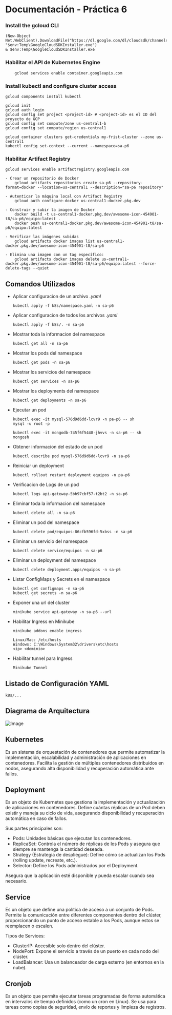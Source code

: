 # Documentación - Práctica 6

### Install the gcloud CLI

    (New-Object Net.WebClient).DownloadFile("https://dl.google.com/dl/cloudsdk/channels/rapid/GoogleCloudSDKInstaller.exe", "$env:Temp\GoogleCloudSDKInstaller.exe")
    & $env:Temp\GoogleCloudSDKInstaller.exe

### Habilitar el API de Kubernetes Engine
    
        gcloud services enable container.googleapis.com

### Install kubectl and configure cluster access

    gcloud components install kubectl

    gcloud init
    gcloud auth login
    gcloud config set project <project-id> # <project-id> es el ID del proyecto de GCP
    gcloud config set compute/zone us-central1-b
    gcloud config set compute/region us-central1
    
    gcloud container clusters get-credentials my-frist-cluster --zone us-central1
    kubectl config set-context --current --namespace=sa-p6

### Habilitar Artifact Registry

    gcloud services enable artifactregistry.googleapis.com

    - Crear un repositorio de Docker
        gcloud artifacts repositories create sa-p6 --repository-format=docker --location=us-central1 --description="sa-p6 repository"

    - Autenticar la máquina local con Artifact Registry
        gcloud auth configure-docker us-central1-docker.pkg.dev

    - Construir y subir la imagen de Docker
        docker build -t us-central1-docker.pkg.dev/awesome-icon-454901-t8/sa-p6/equipo:latest .
        docker push us-central1-docker.pkg.dev/awesome-icon-454901-t8/sa-p6/equipo:latest

    - Verificar las imágenes subidas
        gcloud artifacts docker images list us-central1-docker.pkg.dev/awesome-icon-454901-t8/sa-p6

    - Elimina una imagen con un tag específico:
        gcloud artifacts docker images delete us-central1-docker.pkg.dev/awesome-icon-454901-t8/sa-p6/equipo:latest --force-delete-tags --quiet
    
## Comandos Utilizados

- Aplicar configuracion de un archivo *.yaml*
    ```
    kubectl apply -f k8s/namespace.yaml -n sa-p6
    ```

- Aplicar configuracion de todos los archivos *.yaml*
    ```
    kubectl apply -f k8s/. -n sa-p6
    ```

- Mostrar toda la informacion del namespace
    ```
    kubectl get all -n sa-p6
    ```

- Mostrar los pods del namespace
    ```
    kubectl get pods -n sa-p6
    ```
- Mostrar los servicios del namespace
    ```
    kubectl get services -n sa-p6
    ```

- Mostrar los deployments del namespace
    ```
    kubectl get deployments -n sa-p6
    ```
    
- Ejecutar un pod
    ```
    kubectl exec -it mysql-576d9d6dd-lcvr9 -n pa-p6 -- sh
    mysql -u root -p

    kubectl exec -it mongodb-745f6f5448-jhvvs -n sa-p6 -- sh
    mongosh
    ```

- Obtener informacion del estado de un pod
    ```
    kubectl describe pod mysql-576d9d6dd-lcvr9 -n sa-p6
    ```

- Reiniciar un deployment
    ```
    kubectl rollout restart deployment equipos -n pa-p6
    ```

- Verificacion de Logs de un pod
    ```
    kubectl logs api-gateway-5bb97cbf57-t2bt2 -n sa-p6
    ```

- Eliminar toda la informacion del namespace
    ```
    kubectl delete all -n sa-p6
    ```

- Eliminar un pod del namespace
    ```
    kubectl delete pod/equipos-86cfb596fd-5xbss -n sa-p6
    ```
- Eliminar un servicio del namespace
    ```
    kubectl delete service/equipos -n sa-p6
    ```

- Eliminar un deployment del namespace
    ```
    kubectl delete deployment.apps/equipos -n sa-p6
    ```

- Listar ConfigMaps y Secrets en el namespace
    ```
    kubectl get configmaps -n sa-p6
    kubectl get secrets -n sa-p6
    ```

- Exponer una url del cluster
    ```
    minikube service api-gateway -n sa-p6 --url 
    ```

- Habilitar Ingress en Minikube
    ```
    minikube addons enable ingress

    Linux/Mac: /etc/hosts
    Windows: C:\Windows\System32\drivers\etc\hosts
    <ip> <dominio>
    ```
- Habilitar tunnel para Ingress
    ```
    Minikube Tunnel
    ```

## Listado de Configuración YAML

    k8s/...

## Diagrama de Arquitectura

![Image](https://github.com/user-attachments/assets/02073717-d4e6-4e88-93b6-d78c4d57625d)

## Kubernetes

Es un sistema de orquestación de contenedores que permite automatizar la implementación, escalabilidad y administración de aplicaciones en contenedores. Facilita la gestión de múltiples contenedores distribuidos en nodos, asegurando alta disponibilidad y recuperación automática ante fallos.

## Deployment

Es un objeto de Kubernetes que gestiona la implementación y actualización de aplicaciones en contenedores. Define cuántas réplicas de un Pod deben existir y maneja su ciclo de vida, asegurando disponibilidad y recuperación automática en caso de fallos.

Sus partes principales son:
- Pods: Unidades básicas que ejecutan los contenedores.
- ReplicaSet: Controla el número de réplicas de los Pods y asegura que siempre se mantenga la cantidad deseada.
- Strategy (Estrategia de despliegue): Define cómo se actualizan los Pods (rolling update, recreate, etc.).
- Selector: Define los Pods administrados por el Deployment.

Asegura que la aplicación esté disponible y pueda escalar cuando sea necesario.

## Service

Es un objeto que define una política de acceso a un conjunto de Pods. Permite la comunicación entre diferentes componentes dentro del clúster, proporcionando un punto de acceso estable a los Pods, aunque estos se reemplacen o escalen.

Tipos de Services:
- ClusterIP: Accesible solo dentro del clúster.
- NodePort: Expone el servicio a través de un puerto en cada nodo del clúster.
- LoadBalancer: Usa un balanceador de carga externo (en entornos en la nube).

## Cronjob
Es un objeto que permite ejecutar tareas programadas de forma automática en intervalos de tiempo definidos (como un cron en Linux). Se usa para tareas como copias de seguridad, envío de reportes y limpieza de registros.



